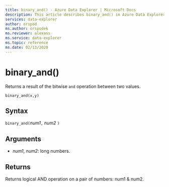 ```yaml
---
title: binary_and() - Azure Data Explorer | Microsoft Docs
description: This article describes binary_and() in Azure Data Explorer.
services: data-explorer
author: orspod
ms.author: orspodek
ms.reviewer: alexans
ms.service: data-explorer
ms.topic: reference
ms.date: 02/13/2020
---
```

# binary_and()

Returns a result of the bitwise `and` operation between two values.

```kusto
binary_and(x,y)	
```

## Syntax

`binary_and(`*num1*`,` *num2* `)`

## Arguments

* *num1*, *num2*: long numbers.

## Returns

Returns logical AND operation on a pair of numbers: num1 & num2.